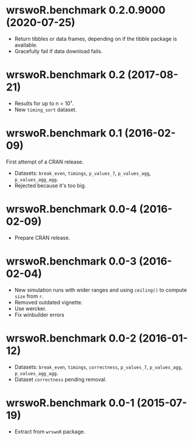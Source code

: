 # wrswoR.benchmark 0.2.0.9000 (2020-07-25)

- Return tibbles or data frames, depending on if the tibble package is available.
- Gracefully fail if data download fails.


# wrswoR.benchmark 0.2 (2017-08-21)

- Results for up to n = 10⁷.
- New `timing_sort` dataset.


# wrswoR.benchmark 0.1 (2016-02-09)

First attempt of a CRAN release.

- Datasets: `break_even`, `timings`, `p_values_7`, `p_values_agg`, `p_values_agg_agg`.
- Rejected because it's too big.


# wrswoR.benchmark 0.0-4 (2016-02-09)

- Prepare CRAN release.


# wrswoR.benchmark 0.0-3 (2016-02-04)

- New simulation runs with wider ranges and using `ceiling()` to compute `size` from `r`.
- Removed outdated vignette.
- Use wercker.
- Fix winbuilder errors


# wrswoR.benchmark 0.0-2 (2016-01-12)

- Datasets: `break_even`, `timings`, `correctness`, `p_values_7`, `p_values_agg`, `p_values_agg_agg`.
- Dataset `correctness` pending removal.


# wrswoR.benchmark 0.0-1 (2015-07-19)

- Extract from `wrswoR` package.

